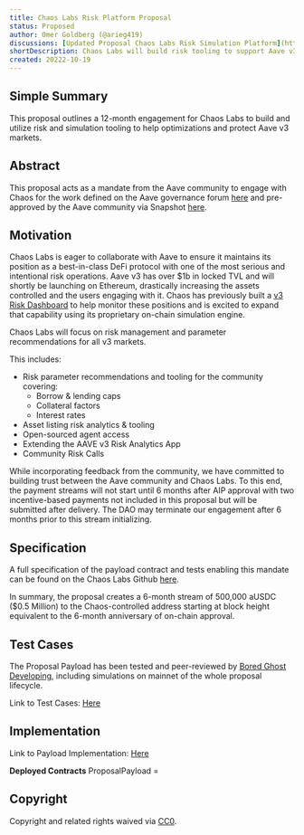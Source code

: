 ```yaml
---
title: Chaos Labs Risk Platform Proposal
status: Proposed 
author: Omer Goldberg (@arieg419)
discussions: [Updated Proposal Chaos Labs Risk Simulation Platform](https://governance.aave.com/t/updated-proposal-chaos-labs-risk-simulation-platform/10025)
shortDescription: Chaos Labs will build risk tooling to support Aave v3.
created: 20222-10-19
---
```


## Simple Summary

This proposal outlines a 12-month engagement for Chaos Labs to build and utilize risk and simulation tooling to help optimizations and protect Aave v3 markets.

## Abstract

This proposal acts as a mandate from the Aave community to engage with Chaos for the work defined on the Aave governance forum [here](https://governance.aave.com/t/updated-proposal-chaos-labs-risk-simulation-platform/10025) and pre-approved by the Aave community via Snapshot [here](https://snapshot.org/#/aave.eth/proposal/0xad105e87d4df487bbe1daec2cd94ca49d1ea595901f5773c1804107539288b59).

## Motivation

Chaos Labs is eager to collaborate with Aave to ensure it maintains its position as a best-in-class DeFi protocol with one of the most serious and intentional risk operations. Aave v3 has over $1b in locked TVL and will shortly be launching on Ethereum, drastically increasing the assets controlled and the users engaging with it. Chaos has previously built a [v3 Risk Dashboard](http://aave.chaoslabs.xyz/ccar) to help monitor these positions and is excited to expand that capability using its proprietary on-chain simulation engine.

Chaos Labs will focus on risk management and parameter recommendations for all v3 markets.

This includes:

- Risk parameter recommendations and tooling for the community covering:
  - Borrow & lending caps
  - Collateral factors
  - Interest rates
- Asset listing risk analytics & tooling
- Open-sourced agent access
- Extending the AAVE v3 Risk Analytics App
- Community Risk Calls

While incorporating feedback from the community, we have committed to building trust between the Aave community and Chaos Labs. To this end, the payment streams will not start until 6 months after AIP approval with two incentive-based payments not included in this proposal but will be submitted after delivery. The DAO may terminate our engagement after 6 months prior to this stream initializing.

## Specification

A full specification of the payload contract and tests enabling this mandate can be found on the Chaos Labs Github [here](https://github.com/ChaosLabsInc/aave-chaos-v3-risk-proposal).

In summary, the proposal creates a 6-month stream of 500,000 aUSDC ($0.5 Million) to the Chaos-controlled address starting at block height equivalent to the 6-month anniversary of on-chain approval.

## Test Cases

The Proposal Payload has been tested and peer-reviewed by [Bored Ghost Developing](https://twitter.com/bgdlabs), including simulations on mainnet of the whole proposal lifecycle.

Link to Test Cases: [Here](https://github.com/ChaosLabsInc/aave-chaos-v3-risk-proposal/tree/main/src/test)

## Implementation

Link to Payload Implementation: [Here](https://github.com/ChaosLabsInc/aave-chaos-v3-risk-proposal/blob/main/src/ProposalPayload.sol)

**Deployed Contracts** ProposalPayload = <Deployment Pending Code Review>

## Copyright

Copyright and related rights waived via [CC0](https://creativecommons.org/publicdomain/zero/1.0/).
